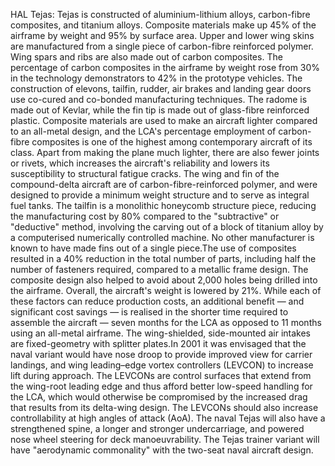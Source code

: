HAL Tejas: Tejas is constructed of aluminium-lithium alloys, carbon-fibre composites, and titanium alloys. Composite materials make up 45% of the airframe by weight and 95% by surface area. Upper and lower wing skins are manufactured from a single piece of carbon-fibre reinforced polymer. Wing spars and ribs are also made out of carbon composites. The percentage of carbon composites in the airframe by weight rose from 30% in the technology demonstrators to 42% in the prototype vehicles. The construction of elevons, tailfin, rudder, air brakes and landing gear doors use co-cured and co-bonded manufacturing techniques. The radome is made out of Kevlar, while the fin tip is made out of glass-fibre reinforced plastic. Composite materials are used to make an aircraft lighter compared to an all-metal design, and the LCA's percentage employment of carbon-fibre composites is one of the highest among contemporary aircraft of its class. Apart from making the plane much lighter, there are also fewer joints or rivets, which increases the aircraft's reliability and lowers its susceptibility to structural fatigue cracks. The wing and fin of the compound-delta aircraft are of carbon-fibre-reinforced polymer, and were designed to provide a minimum weight structure and to serve as integral fuel tanks. The tailfin is a monolithic honeycomb structure piece, reducing the manufacturing cost by 80% compared to the "subtractive" or "deductive" method, involving the carving out of a block of titanium alloy by a computerised numerically controlled machine. No other manufacturer is known to have made fins out of a single piece.The use of composites resulted in a 40% reduction in the total number of parts, including half the number of fasteners required, compared to a metallic frame design. The composite design also helped to avoid about 2,000 holes being drilled into the airframe. Overall, the aircraft's weight is lowered by 21%. While each of these factors can reduce production costs, an additional benefit — and significant cost savings — is realised in the shorter time required to assemble the aircraft — seven months for the LCA as opposed to 11 months using an all-metal airframe. The wing-shielded, side-mounted air intakes are fixed-geometry with splitter plates.In 2001 it was envisaged that the naval variant would have nose droop to provide improved view for carrier landings, and wing leading–edge vortex controllers (LEVCON) to increase lift during approach. The LEVCONs are control surfaces that extend from the wing-root leading edge and thus afford better low-speed handling for the LCA, which would otherwise be compromised by the increased drag that results from its delta-wing design. The LEVCONs should also increase controllability at high angles of attack (AoA). The naval Tejas will also have a strengthened spine, a longer and stronger undercarriage, and powered nose wheel steering for deck manoeuvrability. The Tejas trainer variant will have "aerodynamic commonality" with the two-seat naval aircraft design.
